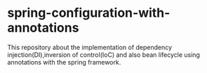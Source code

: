 # spring-configuration-with-annotations
This repository about the implementation of dependency injection(DI),inversion of control(IoC) and also bean lifecycle using annotations with the spring framework.

